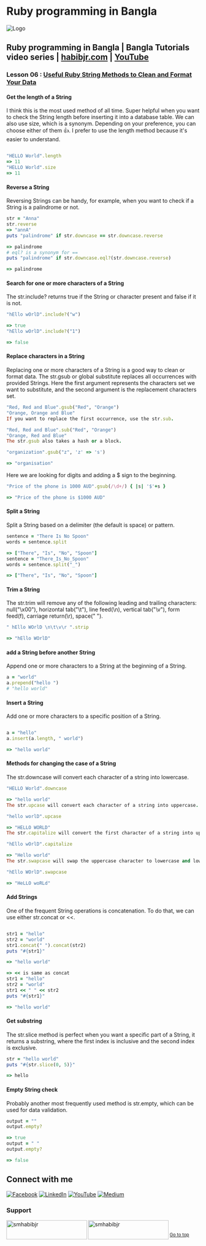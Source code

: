 # Ruby programming in Bangla

![Logo](https://miro.medium.com/max/1080/1*7e9D-oPWPIKBe2AQv862aA.png)


## Ruby programming in Bangla | Bangla Tutorials video series | [habibjr.com](https://www.habibjr.com/) | [YouTube](https://www.youtube.com/channel/UCAb6zCUBSCTGhXLME12XD5A)

### Lesson 06 : [Useful Ruby String Methods to Clean and Format Your Data](https://youtu.be/-BuDDjBDkNI)

#### Get the length of a String

I think this is the most used method of all time. Super helpful when you want to check the String length before inserting it into a database table. We can also use size, which is a synonym. Depending on your preference, you can choose either of them 👍. I prefer to use the length method because it's easier to understand.

````ruby 

"HELLO World".length 
=> 11
"HELLO World".size
=> 11

````

#### Reverse a String

Reversing Strings can be handy, for example, when you want to check if a String is a palindrome or not.

````ruby 
str = "Anna"
str.reverse 
=> "annA"
puts "palindrome" if str.downcase == str.downcase.reverse

=> palindrome
# eql? is a synonym for ==
puts "palindrome" if str.downcase.eql?(str.downcase.reverse)

=> palindrome
````
#### Search for one or more characters of a String

The str.include? returns true if the String or character present and false if it is not.

````ruby
"hEllo wOrlD".include?("w") 

=> true
"hEllo wOrlD".include?("1") 

=> false
````

#### Replace characters in a String

Replacing one or more characters of a String is a good way to clean or format data. The str.gsub or global substitute replaces all occurrences with provided Strings. Here the first argument represents the characters set we want to substitute, and the second argument is the replacement characters set.

````ruby 
"Red, Red and Blue".gsub("Red", "Orange") 
"Orange, Orange and Blue"
If you want to replace the first occurrence, use the str.sub.

"Red, Red and Blue".sub("Red", "Orange") 
"Orange, Red and Blue"
The str.gsub also takes a hash or a block.

"organization".gsub("z", 'z' => 's') 

=> "organisation"
````

Here we are looking for digits and adding a $ sign to the beginning.

````ruby 
"Price of the phone is 1000 AUD".gsub(/\d+/) { |s| '$'+s } 

=> "Price of the phone is $1000 AUD"
````


#### Split a String

Split a String based on a delimiter (the default is space) or pattern.

````ruby 
sentence = "There Is No Spoon"
words = sentence.split

=> ["There", "Is", "No", "Spoon"]
sentence = "There_Is_No_Spoon"
words = sentence.split("_")

=> ["There", "Is", "No", "Spoon"]
````

#### Trim a String

The str.trim will remove any of the following leading and trailing characters: null("\x00"), horizontal tab("\t"), line feed(\n), vertical tab("\v"), form feed(f), carriage return(\r), space(" ").

````ruby 
" hEllo WOrlD \n\t\v\r ".strip 

=> "hEllo WOrlD"
````

#### add a String before another String

Append one or more characters to a String at the beginning of a String.

````ruby 
a = "world" 
a.prepend("hello ") 
# "hello world"
````

#### Insert a String

Add one or more characters to a specific position of a String.

````ruby 

a = "hello" 
a.insert(a.length, " world") 

=> "hello world"
````

#### Methods for changing the case of a String

The str.downcase will convert each character of a string into lowercase.

````ruby 
"HELLO World".downcase 

=> "hello world"
The str.upcase will convert each character of a string into uppercase.

"hello worlD".upcase 

=> "HELLO WORLD"
The str.capitalize will convert the first character of a string into uppercase and rest of to lowercase.

"hEllo wOrlD".capitalize 

=> "Hello world"
The str.swapcase will swap the uppercase character to lowercase and lowercase character to uppercase of a string.

"hEllo WOrlD".swapcase 

=> "HeLLO woRLd"
````

#### Add Strings

One of the frequent String operations is concatenation. To do that, we can use either str.concat or <<.

````ruby 

str1 = "hello"
str2 = "world"
str1.concat(" ").concat(str2)
puts "#{str1}"

=> "hello world"

=> << is same as concat
str1 = "hello"
str2 = "world"
str1 << " " << str2
puts "#{str1}"

=> "hello world"
````

#### Get substring

The str.slice method is perfect when you want a specific part of a String, it returns a substring, where the first index is inclusive and the second index is exclusive.

````ruby 
str = "hello world"
puts "#{str.slice(0, 5)}"

=> hello
````

#### Empty String check
Probably another most frequently used method is str.empty, which can be used for data validation.

````ruby 
output = ""
output.empty?

=> true
output = " "
output.empty?

=> false
````

## Connect with me

[![Facebook](https://img.shields.io/badge/Facebook-%231877F2.svg?logo=Facebook&logoColor=white)](https://facebook.com/smhabibjr) 
[![LinkedIn](https://img.shields.io/badge/LinkedIn-%230077B5.svg?logo=linkedin&logoColor=white)](https://linkedin.com/in/smhabibjr) 
[![YouTube](https://img.shields.io/badge/YouTube-%23FF0000.svg?logo=YouTube&logoColor=white)](https://youtube.com/c/HabibJr)
[![Medium](https://img.shields.io/badge/Medium-12100E?logo=medium&logoColor=white)](https://medium.com/@smhabibjr)

<h3 align="left">Support</h3>
<p><a href="https://www.buymeacoffee.com/smhabibjr"> <img align="left" src="https://cdn.buymeacoffee.com/buttons/v2/default-yellow.png" height="50" width="210" alt="smhabibjr" /></a>
<a href="https://paypal.me/habib2030"> <img align="left" src="https://img.shields.io/badge/PayPal-00457C" height="50" width="210" alt="smhabibjr" /></a>
</p>
<br>

<sup align="left"><a href="#ruby-programming-in-bangla">Go to top</a></sup>
